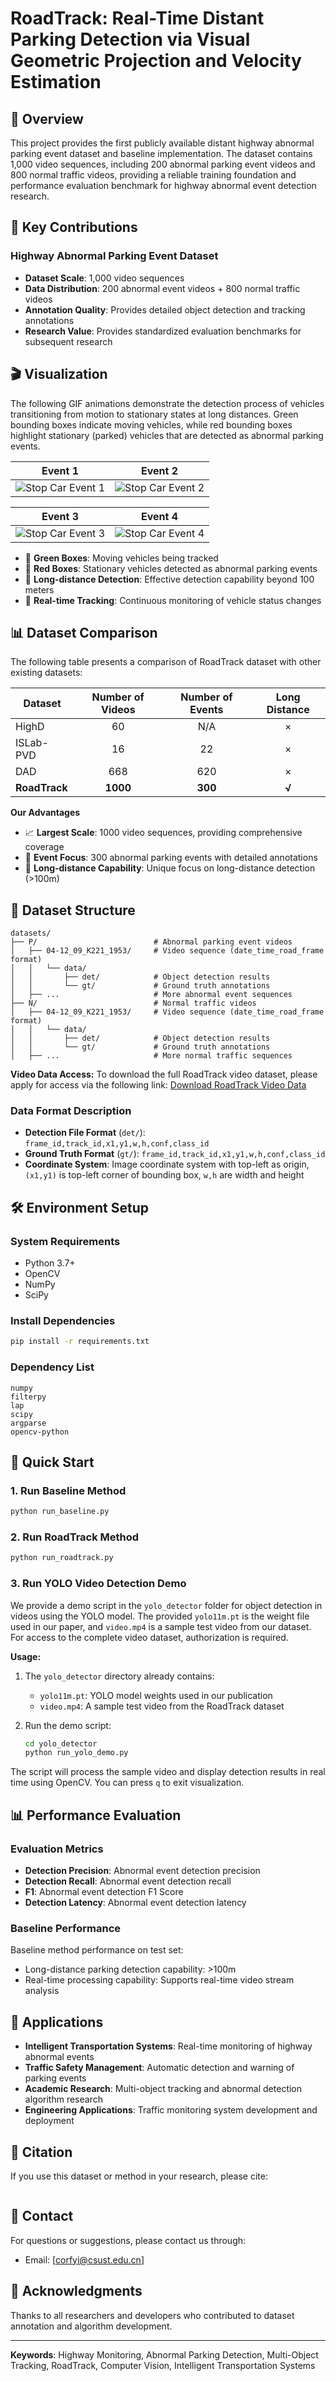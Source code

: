 # RoadTrack: Real-Time Distant Parking Detection via Visual Geometric Projection and Velocity Estimation

## 📖 Overview

This project provides the first publicly available distant highway abnormal parking event dataset and baseline implementation. The dataset contains 1,000 video sequences, including 200 abnormal parking event videos and 800 normal traffic videos, providing a reliable training foundation and performance evaluation benchmark for highway abnormal event detection research.

## 🚀 Key Contributions

###  Highway Abnormal Parking Event Dataset
- **Dataset Scale**: 1,000 video sequences
- **Data Distribution**: 200 abnormal event videos + 800 normal traffic videos
- **Annotation Quality**: Provides detailed object detection and tracking annotations
- **Research Value**: Provides standardized evaluation benchmarks for subsequent research

## 🎬 Visualization

The following GIF animations demonstrate the detection process of vehicles transitioning from motion to stationary states at long distances. Green bounding boxes indicate moving vehicles, while red bounding boxes highlight stationary (parked) vehicles that are detected as abnormal parking events.

<div align="center">

| Event 1 | Event 2 |
|:-------:|:-------:|
| ![Stop Car Event 1](gif/stop_car_event1.gif) | ![Stop Car Event 2](gif/stop_car_event2.gif) |

| Event 3 | Event 4 |
|:-------:|:-------:|
| ![Stop Car Event 3](gif/stop_car_event3.gif) | ![Stop Car Event 4](gif/stop_car_event4.gif) |


</div>

- 🚗 **Green Boxes**: Moving vehicles being tracked
- 🚨 **Red Boxes**: Stationary vehicles detected as abnormal parking events
- 📏 **Long-distance Detection**: Effective detection capability beyond 100 meters
- 🎯 **Real-time Tracking**: Continuous monitoring of vehicle status changes

## 📊 Dataset Comparison

The following table presents a comparison of RoadTrack dataset with other existing datasets:

| Dataset | Number of Videos | Number of Events | Long Distance |
|---------|:----------------:|:----------------:|:-------------:|
| HighD | 60 | N/A | × |
| ISLab-PVD | 16 | 22 | × |
| DAD | 668 | 620 | × |
| **RoadTrack** | **1000** | **300** | **√** |

**Our Advantages**
- 📈 **Largest Scale**: 1000 video sequences, providing comprehensive coverage
- 🎯 **Event Focus**: 300 abnormal parking events with detailed annotations
- 🔭 **Long-distance Capability**: Unique focus on long-distance detection (>100m)


## 📁 Dataset Structure



```
datasets/
├── P/                          # Abnormal parking event videos
│   ├── 04-12_09_K221_1953/     # Video sequence (date_time_road_frame format)
│   │   └── data/
│   │       ├── det/            # Object detection results
│   │       └── gt/             # Ground truth annotations
│   ├── ...                     # More abnormal event sequences
├── N/                          # Normal traffic videos
│   ├── 04-12_09_K221_1953/     # Video sequence (date_time_road_frame format)
│   │   └── data/
│   │       ├── det/            # Object detection results
│   │       └── gt/             # Ground truth annotations
│   ├── ...                     # More normal traffic sequences
```

**Video Data Access:**
To download the full RoadTrack video dataset, please apply for access via the following link:
[Download RoadTrack Video Data](https://docs.google.com/forms/d/e/1FAIpQLSfexdOzSz_kMgp7_ctYRjfPOlfvNVoATGkg9ihLK-YoEvqlZQ/viewform)

### Data Format Description

- **Detection File Format** (`det/`): `frame_id,track_id,x1,y1,w,h,conf,class_id`
- **Ground Truth Format** (`gt/`): `frame_id,track_id,x1,y1,w,h,conf,class_id`
- **Coordinate System**: Image coordinate system with top-left as origin, `(x1,y1)` is top-left corner of bounding box, `w,h` are width and height

## 🛠️ Environment Setup

### System Requirements
- Python 3.7+
- OpenCV
- NumPy
- SciPy

### Install Dependencies

```bash
pip install -r requirements.txt
```

### Dependency List
```
numpy
filterpy
lap
scipy
argparse
opencv-python
```

## 🚀 Quick Start


### 1. Run Baseline Method

```bash
python run_baseline.py
```


### 2. Run RoadTrack Method

```bash
python run_roadtrack.py
```

### 3. Run YOLO Video Detection Demo


We provide a demo script in the `yolo_detector` folder for object detection in videos using the YOLO model. The provided `yolo11m.pt` is the weight file used in our paper, and `video.mp4` is a sample test video from our dataset. For access to the complete video dataset, authorization is required.

**Usage:**

1. The `yolo_detector` directory already contains:
   - `yolo11m.pt`: YOLO model weights used in our publication
   - `video.mp4`: A sample test video from the RoadTrack dataset
2. Run the demo script:

	```bash
	cd yolo_detector
	python run_yolo_demo.py
	```

The script will process the sample video and display detection results in real time using OpenCV. You can press `q` to exit visualization.




## 📊 Performance Evaluation

### Evaluation Metrics

- **Detection Precision**: Abnormal event detection precision
- **Detection Recall**: Abnormal event detection recall
- **F1**: Abnormal event detection F1 Score
- **Detection Latency**: Abnormal event detection latency

### Baseline Performance
Baseline method performance on test set:
- Long-distance parking detection capability: >100m
- Real-time processing capability: Supports real-time video stream analysis



## 🎯 Applications

- **Intelligent Transportation Systems**: Real-time monitoring of highway abnormal events
- **Traffic Safety Management**: Automatic detection and warning of parking events
- **Academic Research**: Multi-object tracking and abnormal detection algorithm research
- **Engineering Applications**: Traffic monitoring system development and deployment

## 📖 Citation

If you use this dataset or method in your research, please cite:

```bibtex

```




## 📧 Contact

For questions or suggestions, please contact us through:

- Email: [corfyi@csust.edu.cn]

## 🙏 Acknowledgments

Thanks to all researchers and developers who contributed to dataset annotation and algorithm development.

---

**Keywords**: Highway Monitoring, Abnormal Parking Detection, Multi-Object Tracking, RoadTrack, Computer Vision, Intelligent Transportation Systems
